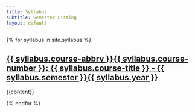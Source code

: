 ```yaml
---
title: Syllabus
subtitle: Semester Listing
layout: default
---
```


<div class="syllabus">
    {% for syllabus in site.syllabus %}
       <h2><a href="{{ syllabus.url | prepend: site.baseurl }}"><span class="syllabus-title">{{ syllabus.course-abbrv }}{{ syllabus.course-number }}</span>: <span class="syllabus-subtitle">{{ syllabus.course-title }} - {{ syllabus.semester }}{{ syllabus.year }}</span></a></h2>
       <p>{{content}}</p>
    {% endfor %}
</div>
